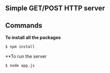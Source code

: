 ## Simple GET/POST HTTP server

## Commands
**To install all the packages**
```sh
$ npm install
```


**To run the server
```sh
$ node app.js
```

